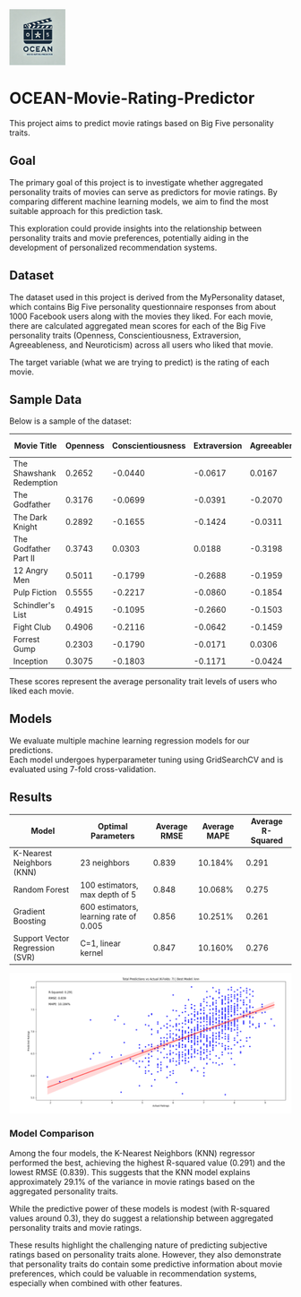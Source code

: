 <img src="icon.webp" alt="icon" width="100"/>

# OCEAN-Movie-Rating-Predictor
This project aims to predict movie ratings based on Big Five personality traits.

## Goal
The primary goal of this project is to investigate whether aggregated personality traits of movies can serve as predictors for movie ratings. By comparing different machine learning models, we aim to find the most suitable approach for this prediction task.

This exploration could provide insights into the relationship between personality traits and movie preferences, potentially aiding in the development of personalized recommendation systems.

## Dataset
The dataset used in this project is derived from the MyPersonality dataset, which contains Big Five personality questionnaire responses from about 1000 Facebook users along with the movies they liked. For each movie, there are calculated aggregated mean scores for each of the Big Five personality traits (Openness, Conscientiousness, Extraversion, Agreeableness, and Neuroticism) across all users who liked that movie.

The target variable (what we are trying to predict) is the rating of each movie.

## Sample Data

Below is a sample of the dataset:

| Movie Title | Openness | Conscientiousness | Extraversion | Agreeableness | Neuroticism | IMDb Rating |
|-------------|----------|-------------------|-------------|---------------|-------------|-------------|
| The Shawshank Redemption | 0.2652 | -0.0440 | -0.0617 | 0.0167 | 0.1634 | 9.3 |
| The Godfather | 0.3176 | -0.0699 | -0.0391 | -0.2070 | 0.1539 | 9.2 |
| The Dark Knight | 0.2892 | -0.1655 | -0.1424 | -0.0311 | 0.1253 | 9.0 |
| The Godfather Part II | 0.3743 | 0.0303 | 0.0188 | -0.3198 | 0.1378 | 9.0 |
| 12 Angry Men | 0.5011 | -0.1799 | -0.2688 | -0.1959 | 0.0727 | 8.9 |
| Pulp Fiction | 0.5555 | -0.2217 | -0.0860 | -0.1854 | 0.0689 | 8.9 |
| Schindler's List | 0.4915 | -0.1095 | -0.2660 | -0.1503 | 0.0120 | 8.9 |
| Fight Club | 0.4906 | -0.2116 | -0.0642 | -0.1459 | 0.0803 | 8.8 |
| Forrest Gump | 0.2303 | -0.1790 | -0.0171 | 0.0306 | 0.0886 | 8.8 |
| Inception | 0.3075 | -0.1803 | -0.1171 | -0.0424 | 0.1258 | 8.8 |

These scores represent the average personality trait levels of users who liked each movie.

## Models
We evaluate multiple machine learning regression models for our predictions.    
Each model undergoes hyperparameter tuning using GridSearchCV and is evaluated using 7-fold cross-validation.

## Results

| Model | Optimal Parameters | Average RMSE | Average MAPE | Average R-Squared |
|-------|-------------------|-------------|-------------|------------------|
| K-Nearest Neighbors (KNN) | 23 neighbors | 0.839 | 10.184% | 0.291 |
| Random Forest | 100 estimators, max depth of 5 | 0.848 | 10.068% | 0.275 |
| Gradient Boosting | 600 estimators, learning rate of 0.005 | 0.856 | 10.251% | 0.261 |
| Support Vector Regression (SVR) | C=1, linear kernel | 0.847 | 10.160% | 0.276 |

<img src="regplot_bestmodel.png" alt="Regression Plot of Best Model" width="600"/>

### Model Comparison

Among the four models, the K-Nearest Neighbors (KNN) regressor performed the best, achieving the highest R-squared value (0.291) and the lowest RMSE (0.839). This suggests that the KNN model explains approximately 29.1% of the variance in movie ratings based on the aggregated personality traits.

While the predictive power of these models is modest (with R-squared values around 0.3), they do suggest a relationship between aggregated personality traits and movie ratings.

These results highlight the challenging nature of predicting subjective ratings based on personality traits alone. However, they also demonstrate that personality traits do contain some predictive information about movie preferences, which could be valuable in recommendation systems, especially when combined with other features.
